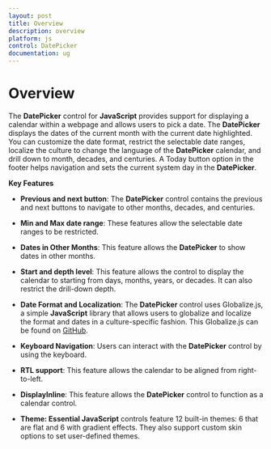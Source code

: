 ```yaml
---
layout: post
title: Overview
description: overview
platform: js
control: DatePicker
documentation: ug
---
```


# Overview

The **DatePicker** control for **JavaScript** provides support for displaying a calendar within a webpage and allows users to pick a date. The **DatePicker** displays the dates of the current month with the current date highlighted. You can customize the date format, restrict the selectable date ranges, localize the culture to change the language of the **DatePicker** calendar, and drill down to month, decades, and centuries. A Today button option in the footer helps navigation and sets the current system day in the **DatePicker**.

**Key Features**

* **Previous and next button**: The **DatePicker** control contains the previous and next buttons to navigate to other months, decades, and centuries.

* **Min and Max date range**: These features allow the selectable date ranges to be restricted.

* **Dates in Other Months**: This feature allows the **DatePicker** to show dates in other months.

* **Start and depth level**: This feature allows the control to display the calendar to starting from days, months, years, or decades. It can also restrict the drill-down depth. 

* **Date Format and Localization**: The **DatePicker** control uses Globalize.js, a simple **JavaScript** library that allows users to globalize and localize the format and dates in a culture-specific fashion. This Globalize.js can be found on [GitHub](https://github.com/jquery/globalize). 

* **Keyboard Navigation**: Users can interact with the **DatePicker** control by using the keyboard. 

* **RTL support**: This feature allows the calendar to be aligned from right-to-left. 

* **DisplayInline**: This feature allows the **DatePicker** control to function as a calendar control.

* **Theme: Essential JavaScript** controls feature 12 built-in themes: 6 that are flat and 6 with gradient effects. They also support custom skin options to set user-defined themes.

